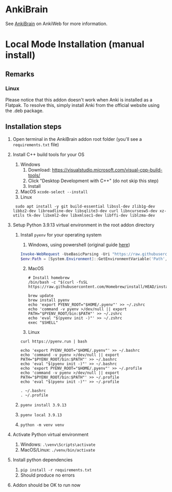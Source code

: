 # AnkiBrain

See [AnkiBrain](https://ankiweb.net/shared/info/1915225457) on AnkiWeb for more information.

# Local Mode Installation (manual install)

## Remarks
### Linux
Please notice that this addon doesn't work when Anki is installed as a Flatpak.
To resolve this, simply install Anki from the official website using the .deb package.

## Installation steps

1. Open terminal in the AnkiBrain addon root folder (you'll see a `requirements.txt` file)
2. Install C++ build tools for your OS

   1. Windows
      1. Download: https://visualstudio.microsoft.com/visual-cpp-build-tools/
      2. Click "Desktop Development with C++" (do not skip this step)
      3. Install
   2. MacOS
      `xcode-select --install`
   3. Linux

   ```
    sudo apt install -y git build-essential libssl-dev zlib1g-dev libbz2-dev libreadline-dev libsqlite3-dev curl libncursesw5-dev xz-utils tk-dev libxml2-dev libxmlsec1-dev libffi-dev liblzma-dev
   ```

3. Setup Python 3.9.13 virtual environment in the root addon directory

   1. Install `pyenv` for your operating system

      1. Windows, using powershell (original
         guide [here](https://github.com/pyenv-win/pyenv-win/blob/master/docs/installation.md#powershell))

      ```powershell
      Invoke-WebRequest -UseBasicParsing -Uri "https://raw.githubusercontent.com/pyenv-win/pyenv-win/master/pyenv-win/install-pyenv-win.ps1" -OutFile "./install-pyenv-win.ps1"; &"./install-pyenv-win.ps1"
      $env:Path = [System.Environment]::GetEnvironmentVariable('Path', 'Machine')
      ```

      2. MacOS

         ```shell
         # Install homebrew
         /bin/bash -c "$(curl -fsSL https://raw.githubusercontent.com/Homebrew/install/HEAD/install.sh)"

         brew update
         brew install pyenv
         echo 'export PYENV_ROOT="$HOME/.pyenv"' >> ~/.zshrc
         echo 'command -v pyenv >/dev/null || export PATH="$PYENV_ROOT/bin:$PATH"' >> ~/.zshrc
         echo 'eval "$(pyenv init -)"' >> ~/.zshrc
         exec "$SHELL"
         ```

      3. Linux

      ```
      curl https://pyenv.run | bash

      echo 'export PYENV_ROOT="$HOME/.pyenv"' >> ~/.bashrc
      echo 'command -v pyenv >/dev/null || export PATH="$PYENV_ROOT/bin:$PATH"' >> ~/.bashrc
      echo 'eval "$(pyenv init -)"' >> ~/.bashrc
      echo 'export PYENV_ROOT="$HOME/.pyenv"' >> ~/.profile
      echo 'command -v pyenv >/dev/null || export PATH="$PYENV_ROOT/bin:$PATH"' >> ~/.profile
      echo 'eval "$(pyenv init -)"' >> ~/.profile

      . ~/.bashrc
      . ~/.profile
      ```

   2. `pyenv install 3.9.13`
   3. `pyenv local 3.9.13`
   4. `python -m venv venv`

4. Activate Python virtual environment
   1. Windows: `.\venv\Scripts\activate`
   2. MacOS/Linux: `./venv/bin/activate`
5. Install python dependencies
   1. `pip install -r requirements.txt`
   2. Should produce no errors
6. Addon should be OK to run now
